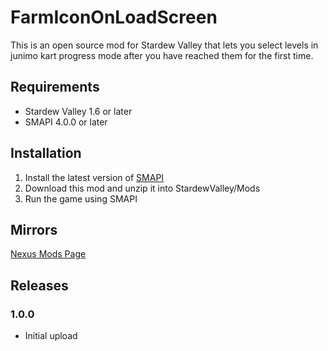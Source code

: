 # FarmIconOnLoadScreen
This is an open source mod for Stardew Valley that lets you select levels in junimo kart progress mode after you have reached them for the first time.

## Requirements
- Stardew Valley 1.6 or later
- SMAPI 4.0.0 or later

## Installation
1. Install the latest version of [SMAPI](https://www.nexusmods.com/stardewvalley/mods/2400)
2. Download this mod and unzip it into StardewValley/Mods
3. Run the game using SMAPI

## Mirrors
[Nexus Mods Page](https://www.nexusmods.com/stardewvalley/mods/25140)

## Releases
### 1.0.0
- Initial upload
